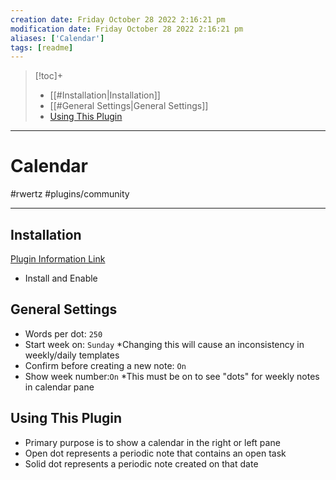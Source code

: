```yaml
---
creation date: Friday October 28 2022 2:16:21 pm
modification date: Friday October 28 2022 2:16:21 pm
aliases: ['Calendar'] 
tags: [readme] 
---
```

> [!toc]+
> - [[#Installation|Installation]]
> - [[#General Settings|General Settings]]
> - [Using This Plugin](#Using%20This%20Plugin)

---
# Calendar
#rwertz #plugins/community 

---
## Installation
[Plugin Information Link](obsidian://show-plugin?id=calendar)
- Install and Enable

## General Settings
- Words per dot: `250` 
- Start week on: `Sunday` *Changing this will cause an inconsistency in weekly/daily templates 
- Confirm before creating a new note: `On`
- Show week number:`On` *This must be on to see "dots" for weekly notes in calendar pane

## Using This Plugin
- Primary purpose is to show a calendar in the right or left pane 
- Open dot represents a periodic note that contains an open task
- Solid dot represents a periodic note created on that date